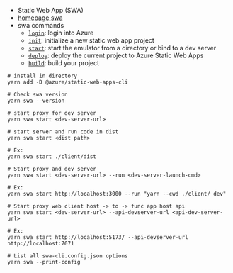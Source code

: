* Static Web App (SWA)
* [homepage swa](https://azure.github.io/static-web-apps-cli/docs/use/install) 
* swa commands
	*   [`login`](https://azure.github.io/static-web-apps-cli/docs/cli/swa-login): login into Azure
	-   [`init`](https://azure.github.io/static-web-apps-cli/docs/cli/swa-init): initialize a new static web app project
	-   [`start`](https://azure.github.io/static-web-apps-cli/docs/cli/swa-start): start the emulator from a directory or bind to a dev server
	-   [`deploy`](https://azure.github.io/static-web-apps-cli/docs/cli/swa-deploy): deploy the current project to Azure Static Web Apps
	-   [`build`](https://azure.github.io/static-web-apps-cli/docs/cli/swa-build): build your project

```shell
# install in directory
yarn add -D @azure/static-web-apps-cli
```

```shell
# Check swa version
yarn swa --version
```

```shell
# start proxy for dev server
yarn swa start <dev-server-url>

# start server and run code in dist
yarn swa start <dist path>

# Ex:
yarn swa start ./client/dist
```

```shell
# Start proxy and dev server
yarn swa start <dev-server-url> --run <dev-server-launch-cmd>

# Ex:
yarn swa start http://localhost:3000 --run "yarn --cwd ./client/ dev"
```

```shell
# Start proxy web client host -> to -> func app host api
yarn swa start <dev-server-url> --api-devserver-url <api-dev-server-url>

# Ex:
yarn swa start http://localhost:5173/ --api-devserver-url http://localhost:7071
```

```shell
# List all swa-cli.config.json options
yarn swa --print-config
```